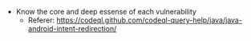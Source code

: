 - Know the core and deep essense of each vulnerability
  - Referer: https://codeql.github.com/codeql-query-help/java/java-android-intent-redirection/
